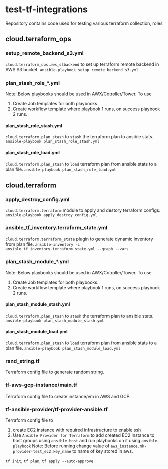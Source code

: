 # test-tf-integrations
Repository contains code used for testing various terraform collection, roles


## cloud.terraform_ops
### setup_remote_backend_s3.yml

`cloud.terraform_ops.aws_s3backend` to set up terraform remote backend in AWS S3 bucket.
`ansible-playbook setup_remote_backend_s3.yml`

### plan_stash_role_*.yml
Note:
Below playbooks should be used in AWX/Cotroller/Tower.
To use
1. Create Job templates for both playbooks.
2. Create workflow template where playbook 1 runs, on success playbook 2 runs.

#### plan_stash_role_stash.yml

`cloud.terraform.plan_stash` to `stash` the terraform plan to ansible stats.
`ansible-playbook plan_stash_role_stash.yml`

#### plan_stash_role_load.yml

`cloud.terraform.plan_stash` to `load` terraform plan from ansible stats to a plan file.
`ansible-playbook plan_stash_role_load.yml`


## cloud.terraform
### apply_destroy_config.yml

`cloud.terraform.terraform` module to apply and destory terraform configs.
`ansible-playbook apply_destroy_config.yml`

### ansible_tf_inventory.terraform_state.yml

`cloud.terraform.terraform_state` plugin to generate dynamic inventory from plan file.
`ansible-inventory -i ansible_tf_inventory.terraform_state.yml --graph --vars`


### plan_stash_module_*.yml
Note:
Below playbooks should be used in AWX/Cotroller/Tower.
To use
1. Create Job templates for both playbooks.
2. Create workflow template where playbook 1 runs, on success playbook 2 runs.

#### plan_stash_module_stash.yml

`cloud.terraform.plan_stash` to `stash` the terraform plan to ansible stats.
`ansible-playbook plan_stash_module_stash.yml`

#### plan_stash_module_load.yml

`cloud.terraform.plan_stash` to `load` terraform plan from ansible stats to a plan file.
`ansible-playbook plan_stash_module_load.yml`


### rand_string.tf
Terraform config file to generate random string.

### tf-aws-gcp-instance/main.tf
Terraform config file to create instance/vm in AWS and GCP.

### tf-ansible-provider/tf-provider-ansible.tf
Terraform config file to 
1. create EC2 instance with required infrastructure to enable ssh
2. Use `Ansible Provider for Terraform` to add created EC2 instance to host groups using `ansible_host` and run playbooks on it using `ansible-playbook`
Note: Before running change value of `aws_instance.mk-provider-test_ec2.key_name` to name of key stored in aws.

`tf init`, `tf plan`, `tf apply --auto-approve`